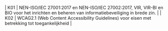 | K01 | NEN-ISO/IEC 27001:2017 en NEN-ISO/IEC 27002:2017, VIR, VIR-BI en BIO voor het inrichten en beheren van informatiebeveiliging in brede zin. |
| K02 | WCAG2.1 (Web Content Accessibility Guidelines) voor eisen met betrekking tot toegankelijkheid |